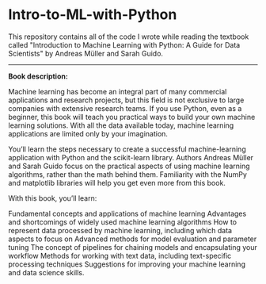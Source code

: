 # Intro-to-ML-with-Python
This repository contains all of the code I wrote while reading the textbook called "Introduction to Machine Learning with Python: A Guide for Data Scientists" by Andreas Müller and Sarah Guido.

------------------------------------------------

<b>Book description:</b>

Machine learning has become an integral part of many commercial applications and research projects, but this field is not exclusive to large companies with extensive research teams. If you use Python, even as a beginner, this book will teach you practical ways to build your own machine learning solutions. With all the data available today, machine learning applications are limited only by your imagination.

You’ll learn the steps necessary to create a successful machine-learning application with Python and the scikit-learn library. Authors Andreas Müller and Sarah Guido focus on the practical aspects of using machine learning algorithms, rather than the math behind them. Familiarity with the NumPy and matplotlib libraries will help you get even more from this book.

With this book, you’ll learn:

Fundamental concepts and applications of machine learning
Advantages and shortcomings of widely used machine learning algorithms
How to represent data processed by machine learning, including which data aspects to focus on
Advanced methods for model evaluation and parameter tuning
The concept of pipelines for chaining models and encapsulating your workflow
Methods for working with text data, including text-specific processing techniques
Suggestions for improving your machine learning and data science skills.
